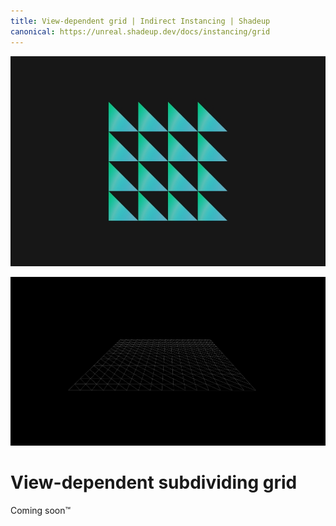 ```yaml
---
title: View-dependent grid | Indirect Instancing | Shadeup
canonical: https://unreal.shadeup.dev/docs/instancing/grid
---
```


<script>
	import GetCode from "@/get-code.svelte";
</script>

![Grid of triangles](img/instancing/instancing-grid.jpg)

![wireframe grid](img/instancing/view-grid-shot.png)

# View-dependent subdividing grid

Coming soon™

<!-- <GetCode path={["[INSTANCING] Indirect Instancing", "Grid"]} target="IndirectInstancing_grid" /> -->
